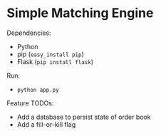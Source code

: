 Simple Matching Engine
============

Dependencies:

* Python
* pip (`easy_install pip`)
* Flask (`pip install flask`)

Run:

* `python app.py`

Feature TODOs:

* Add a database to persist state of order book
* Add a fill-or-kill flag
